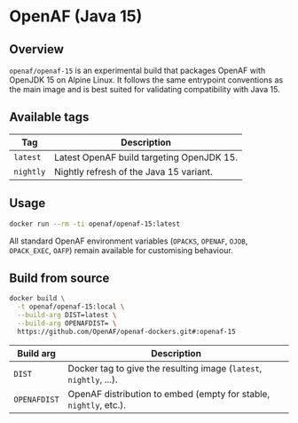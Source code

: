 # OpenAF (Java 15)

## Overview

`openaf/openaf-15` is an experimental build that packages OpenAF with OpenJDK 15 on Alpine Linux. It follows the same entrypoint conventions as the main image and is best suited for validating compatibility with Java 15.

## Available tags

| Tag | Description |
|-----|-------------|
| `latest` | Latest OpenAF build targeting OpenJDK 15. |
| `nightly` | Nightly refresh of the Java 15 variant. |

## Usage

```sh
docker run --rm -ti openaf/openaf-15:latest
```

All standard OpenAF environment variables (`OPACKS`, `OPENAF`, `OJOB`, `OPACK_EXEC`, `OAFP`) remain available for customising behaviour.

## Build from source

```sh
docker build \
  -t openaf/openaf-15:local \
  --build-arg DIST=latest \
  --build-arg OPENAFDIST= \
  https://github.com/OpenAF/openaf-dockers.git#:openaf-15
```

| Build arg    | Description |
|--------------|-------------|
| `DIST`       | Docker tag to give the resulting image (`latest`, `nightly`, ...). |
| `OPENAFDIST` | OpenAF distribution to embed (empty for stable, `nightly`, etc.). |
